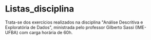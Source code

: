 # Listas_disciplina

Trata-se dos exercícios realizados na disciplina "Análise Descritiva e Exploratória de Dados", ministrada pelo professor Gilberto Sassi (IME-UFBA) com carga horária de 60h.
